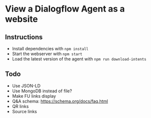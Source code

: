 # View a Dialogflow Agent as a website

## Instructions

* Install dependencies with `npm install`
* Start the webserver with `npm start`
* Load the latest version of the agent with `npm run download-intents`

## Todo

* Use JSON-LD
* Use MongoDB instead of file?
* Make FU links display
* Q&A schema: https://schema.org/docs/faq.html
* QR links
* Source links
